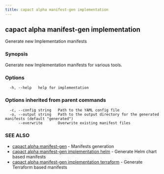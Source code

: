 ```yaml
---
title: capact alpha manifest-gen implementation
---
```


## capact alpha manifest-gen implementation

Generate new Implementation manifests

### Synopsis

Generate new Implementation manifests for various tools.

### Options

```
  -h, --help   help for implementation
```

### Options inherited from parent commands

```
  -c, --config string   Path to the YAML config file
  -o, --output string   Path to the output directory for the generated manifests (default "generated")
      --overwrite       Overwrite existing manifest files
```

### SEE ALSO

* [capact alpha manifest-gen](capact_alpha_manifest-gen.md)	 - Manifests generation
* [capact alpha manifest-gen implementation helm](capact_alpha_manifest-gen_implementation_helm.md)	 - Generate Helm chart based manifests
* [capact alpha manifest-gen implementation terraform](capact_alpha_manifest-gen_implementation_terraform.md)	 - Generate Terraform based manifests

